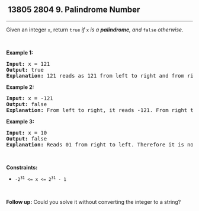 <h2> 13805 2804
9. Palindrome Number</h2><hr><div><p>Given an integer <code>x</code>, return <code>true</code><em> if </em><code>x</code><em> is a </em><span data-keyword="palindrome-integer"><em><strong>palindrome</strong></em></span><em>, and </em><code>false</code><em> otherwise</em>.</p>

<p>&nbsp;</p>
<p><strong class="example">Example 1:</strong></p>

<pre><strong>Input:</strong> x = 121
<strong>Output:</strong> true
<strong>Explanation:</strong> 121 reads as 121 from left to right and from right to left.
</pre>

<p><strong class="example">Example 2:</strong></p>

<pre><strong>Input:</strong> x = -121
<strong>Output:</strong> false
<strong>Explanation:</strong> From left to right, it reads -121. From right to left, it becomes 121-. Therefore it is not a palindrome.
</pre>

<p><strong class="example">Example 3:</strong></p>

<pre><strong>Input:</strong> x = 10
<strong>Output:</strong> false
<strong>Explanation:</strong> Reads 01 from right to left. Therefore it is not a palindrome.
</pre>

<p>&nbsp;</p>
<p><strong>Constraints:</strong></p>

<ul>
	<li><code>-2<sup>31</sup>&nbsp;&lt;= x &lt;= 2<sup>31</sup>&nbsp;- 1</code></li>
</ul>

<p>&nbsp;</p>
<strong>Follow up:</strong> Could you solve it without converting the integer to a string?</div>